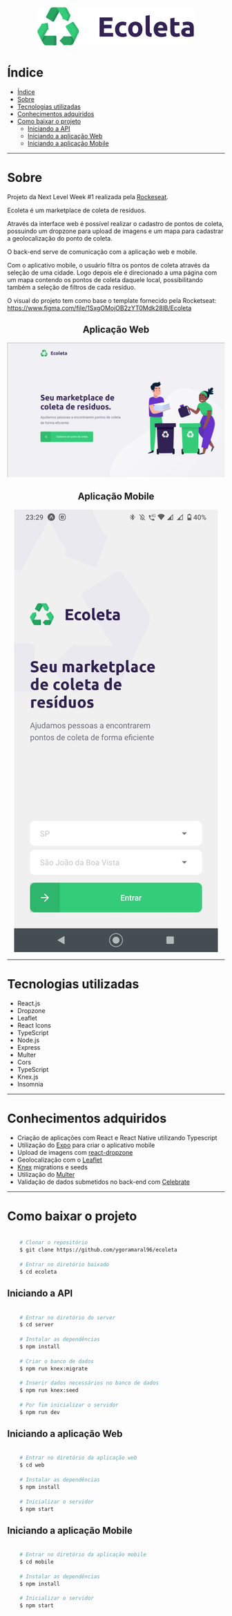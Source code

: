 <h1 align="center">
    <img src="web/src/assets/logo.svg">
<h1>

# Índice
- [Índice](#índice)
- [Sobre](#sobre)
- [Tecnologias utilizadas](#tecnologias-utilizadas)
- [Conhecimentos adquiridos](#conhecimentos-adquiridos)
- [Como baixar o projeto](#como-baixar-o-projeto)
  - [Iniciando a API](#iniciando-a-api)
  - [Iniciando a aplicação Web](#iniciando-a-aplicação-web)
  - [Iniciando a aplicação Mobile](#iniciando-a-aplicação-mobile)

---

# Sobre
Projeto da Next Level Week #1 realizada pela [Rockeseat](https://rocketseat.com.br/).

Ecoleta é um marketplace de coleta de resíduos. 

Através da interface web é possível realizar o cadastro de pontos de coleta, possuindo um dropzone para upload de imagens e um mapa para cadastrar a geolocalização do ponto de coleta.

O back-end serve de comunicação com a aplicação web e mobile.

Com o aplicativo mobile, o usuário filtra os pontos de coleta através da seleção de uma cidade. 
Logo depois ele é direcionado a uma página com um mapa contendo os pontos de coleta daquele local, possibilitando também a seleção de filtros de cada resíduo.

O visual do projeto tem como base o template fornecido pela Rocketseat: https://www.figma.com/file/1SxgOMojOB2zYT0Mdk28lB/Ecoleta


<h2 align="center"> Aplicação Web </h2>
<p align="center">
    <img src="web.jpg" />
</p>
<h2 align="center"> Aplicação Mobile </h2>
<p align="center">
    <img src="mobile.jpeg" />
</p>

---

# Tecnologias utilizadas

- React.js
- Dropzone
- Leaflet
- React Icons
- TypeScript
- Node.js
- Express
- Multer
- Cors
- TypeScript
- Knex.js
- Insomnia
  
---

# Conhecimentos adquiridos

- Criação de aplicações com React e React Native utilizando Typescript
- Utilização do [Expo](https://expo.io/) para criar o aplicativo mobile
- Upload de imagens com [react-dropzone](https://github.com/react-dropzone/react-dropzone)
- Geolocalização com o [Leaflet](https://leafletjs.com/)
- [Knex](http://knexjs.org/) migrations e seeds
- Utilização do [Multer](https://www.npmjs.com/package/multer)
- Validação de dados submetidos no back-end com [Celebrate](https://github.com/arb/celebrate)
  
---

# Como baixar o projeto

```bash

    # Clonar o repositório
    $ git clone https://github.com/ygoramaral96/ecoleta

    # Entrar no diretório baixado
    $ cd ecoleta

```

## Iniciando a API

```bash

    # Entrar no diretório do server
    $ cd server

    # Instalar as dependências
    $ npm install

    # Criar o banco de dados
    $ npm run knex:migrate

    # Inserir dados necessários no banco de dados
    $ npm run knex:seed

    # Por fim inicializar o servidor
    $ npm run dev

```

## Iniciando a aplicação Web

```bash

    # Entrar no diretório da aplicação web
    $ cd web

    # Instalar as dependências
    $ npm install

    # Inicializar o servidor
    $ npm start

```

## Iniciando a aplicação Mobile

```bash

    # Entrar no diretório da aplicação mobile
    $ cd mobile

    # Instalar as dependências
    $ npm install

    # Inicializar o servidor
    $ npm start

```